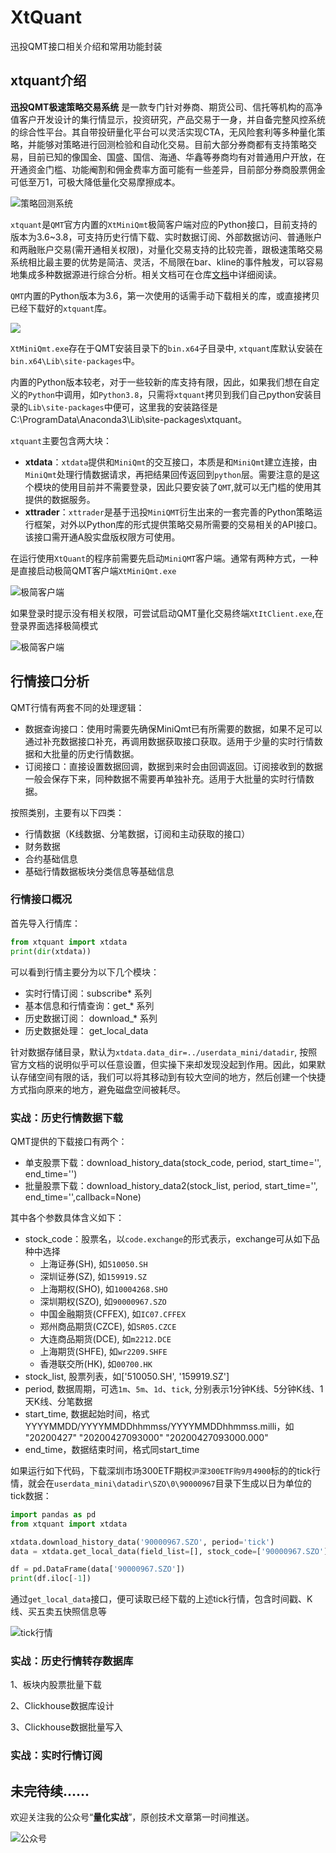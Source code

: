 # XtQuant
迅投QMT接口相关介绍和常用功能封装

## xtquant介绍

**迅投QMT极速策略交易系统** 是一款专门针对券商、期货公司、信托等机构的高净值客户开发设计的集行情显示，投资研究，产品交易于一身，并自备完整风控系统的综合性平台。其自带投研量化平台可以灵活实现CTA，无风险套利等多种量化策略，并能够对策略进行回测检验和自动化交易。目前大部分券商都有支持策略交易，目前已知的像国金、国盛、国信、海通、华鑫等券商均有对普通用户开放，在开通资金门槛、功能阉割和佣金费率方面可能有一些差异，目前部分券商股票佣金可低至万1，可极大降低量化交易摩擦成本。

![策略回测系统](misc/strategy.png)

`xtquant`是`QMT`官方内置的`XtMiniQmt`极简客户端对应的Python接口，目前支持的版本为3.6~3.8，可支持历史行情下载、实时数据订阅、外部数据访问、普通账户和两融账户交易(需开通相关权限)，对量化交易支持的比较完善，跟极速策略交易系统相比最主要的优势是简洁、灵活，不局限在bar、kline的事件触发，可以容易地集成多种数据源进行综合分析。相关文档可在仓库[文档](xtquant/doc)中详细阅读。

`QMT`内置的Python版本为3.6，第一次使用的话需手动下载相关的库，或直接拷贝已经下载好的`xtquant`库。


![](misc/setting.png)


`XtMiniQmt.exe`存在于QMT安装目录下的`bin.x64`子目录中, `xtquant`库默认安装在`bin.x64\Lib\site-packages`中。

内置的Python版本较老，对于一些较新的库支持有限，因此，如果我们想在自定义的`Python`中调用，如`Python3.8`，只需将`xtquant`拷贝到我们自己python安装目录的`Lib\site-packages`中便可，这里我的安装路径是 C:\ProgramData\Anaconda3\Lib\site-packages\xtquant。

`xtquant`主要包含两大块：
- **xtdata**：`xtdata`提供和`MiniQmt`的交互接口，本质是和`MiniQmt`建立连接，由`MiniQmt`处理行情数据请求，再把结果回传返回到`python`层。需要注意的是这个模块的使用目前并不需要登录，因此只要安装了`QMT`,就可以无门槛的使用其提供的数据服务。
- **xttrader**：`xttrader`是基于迅投`MiniQMT`衍生出来的一套完善的Python策略运行框架，对外以Python库的形式提供策略交易所需要的交易相关的API接口。该接口需开通A股实盘版权限方可使用。

在运行使用`XtQuant`的程序前需要先启动`MiniQMT`客户端。通常有两种方式，一种是直接启动极简QMT客户端`XtMiniQmt.exe`

![极简客户端](misc/XtMiniQmt.png)

如果登录时提示没有相关权限，可尝试启动QMT量化交易终端`XtItClient.exe`,在登录界面选择极简模式

![极简客户端](misc/XtItClient.png)



## 行情接口分析

QMT行情有两套不同的处理逻辑：
- 数据查询接口：使用时需要先确保MiniQmt已有所需要的数据，如果不足可以通过补充数据接口补充，再调用数据获取接口获取。适用于少量的实时行情数据和大批量的历史行情数据。
- 订阅接口：直接设置数据回调，数据到来时会由回调返回。订阅接收到的数据一般会保存下来，同种数据不需要再单独补充。适用于大批量的实时行情数据。

按照类别，主要有以下四类：
- 行情数据（K线数据、分笔数据，订阅和主动获取的接口）
- 财务数据
- 合约基础信息
- 基础行情数据板块分类信息等基础信息

### 行情接口概况

首先导入行情库：
``` python
from xtquant import xtdata
print(dir(xtdata))
```
可以看到行情主要分为以下几个模块：
- 实时行情订阅：subscribe* 系列
- 基本信息和行情查询：get_* 系列
- 历史数据订阅： download_* 系列 
- 历史数据处理： get_local_data

针对数据存储目录，默认为`xtdata.data_dir=../userdata_mini/datadir`, 按照官方文档的说明似乎可以任意设置，但实操下来却发现没起到作用。因此，如果默认存储空间有限的话，我们可以将其移动到有较大空间的地方，然后创建一个快捷方式指向原来的地方，避免磁盘空间被耗尽。

### 实战：历史行情数据下载

QMT提供的下载接口有两个：
- 单支股票下载：download_history_data(stock_code, period, start_time='', end_time='')
- 批量股票下载：download_history_data2(stock_list, period, start_time='', end_time='',callback=None)

其中各个参数具体含义如下：
- stock_code：股票名，以`code.exchange`的形式表示，exchange可从如下品种中选择
    - 上海证券(SH), 如`510050.SH`
    - 深圳证券(SZ), 如`159919.SZ`
    - 上海期权(SHO), 如`10004268.SHO`
    - 深圳期权(SZO), 如`90000967.SZO`
    - 中国金融期货(CFFEX), 如`IC07.CFFEX`
    - 郑州商品期货(CZCE), 如`SR05.CZCE`
    - 大连商品期货(DCE), 如`m2212.DCE`
    - 上海期货(SHFE), 如`wr2209.SHFE`
    - 香港联交所(HK), 如`00700.HK`
- stock_list, 股票列表，如['510050.SH', '159919.SZ']
- period, 数据周期，可选`1m`、`5m`、`1d`、`tick`, 分别表示1分钟K线、5分钟K线、1天K线、分笔数据
- start_time, 数据起始时间，格式YYYYMMDD/YYYYMMDDhhmmss/YYYYMMDDhhmmss.milli，如 "20200427" "20200427093000" "20200427093000.000"
- end_time，数据结束时间，格式同start_time

如果运行如下代码，下载深圳市场300ETF期权`沪深300ETF购9月4900`标的的tick行情，就会在`userdata_mini\datadir\SZO\0\90000967`目录下生成以日为单位的tick数据：

``` python
import pandas as pd
from xtquant import xtdata

xtdata.download_history_data('90000967.SZO', period='tick')
data = xtdata.get_local_data(field_list=[], stock_code=['90000967.SZO'], period='tick', count=10)

df = pd.DataFrame(data['90000967.SZO'])
print(df.iloc[-1])

```

通过`get_local_data`接口，便可读取已经下载的上述tick行情，包含时间戳、K线、买五卖五快照信息等

![tick行情](misc/option_tick_data.png)


### 实战：历史行情转存数据库

1、板块内股票批量下载

2、Clickhouse数据库设计

3、Clickhouse数据批量写入

### 实战：实时行情订阅


未完待续......
---

欢迎关注我的公众号“**量化实战**”，原创技术文章第一时间推送。

![公众号](misc/qrcode.png)
